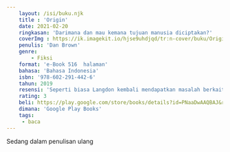 ```yaml
---
    layout: /isi/buku.njk
    title : 'Origin'
    date: 2021-02-20
    ringkasan: 'Darimana dan mau kemana tujuan manusia diciptakan?'
    coverImg : https://ik.imagekit.io/hjse9uhdjqd/tr:n-cover/buku/Origin_a5ULSkpvOtjK.jpg
    penulis: 'Dan Brown'
    genre: 
        - Fiksi
    format: 'e-Book 516  halaman'
    bahasa: 'Bahasa Indonesia'
    isbn: '978-602-291-442-6'
    tahun: 2019
    resensi: 'Seperti biasa Langdon kembali mendapatkan masalah berkaitan dengan karya seni dan budaya. Edmond Kirsch seorang biliyuner futuristik mengundang Landon untuk datang ke acaranya di Museum Guggenheim Bilbao hanya untuk melihatnya tewas terbunuh.'
    rating: 3
    beli: https://play.google.com/store/books/details?id=PNaaDwAAQBAJ&rdid=book-PNaaDwAAQBAJ&rdot=1&source=gbs_vpt_read&pcampaignid=books_booksearch_viewport
    dimana: 'Google Play Books'
    tags: 
     - baca
---
```


Sedang dalam penulisan ulang
